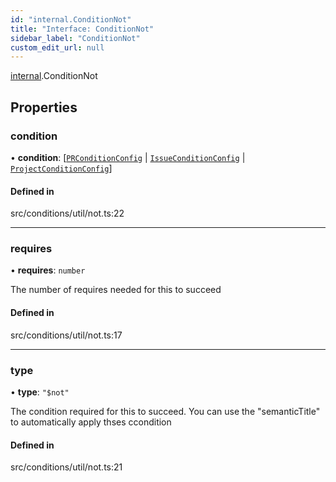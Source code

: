 ```yaml
---
id: "internal.ConditionNot"
title: "Interface: ConditionNot"
sidebar_label: "ConditionNot"
custom_edit_url: null
---
```


[internal](../modules/internal.md).ConditionNot

## Properties

### condition

• **condition**: [[`PRConditionConfig`](PRConditionConfig.md) \| [`IssueConditionConfig`](IssueConditionConfig.md) \| [`ProjectConditionConfig`](ProjectConditionConfig.md)]

#### Defined in

src/conditions/util/not.ts:22

___

### requires

• **requires**: `number`

The number of requires needed for this to succeed

#### Defined in

src/conditions/util/not.ts:17

___

### type

• **type**: ``"$not"``

The condition required for this to succeed. You can use the "semanticTitle" to automatically apply thses ccondition

#### Defined in

src/conditions/util/not.ts:21
